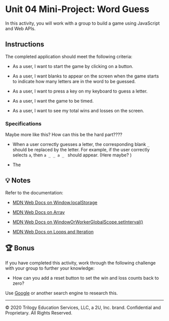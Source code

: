 # Unit 04 Mini-Project: Word Guess

In this activity, you will work with a group to build a game using JavaScript and Web APIs.

## Instructions

The completed application should meet the following criteria:

* As a user, I want to start the game by clicking on a button. 

* As a user, I want blanks to appear on the screen when the game starts to indicate how many letters are in the word to be guessed.

* As a user, I want to press a key on my keyboard to guess a letter. 

* As a user, I want the game to be timed. 

* As a user, I want to see my total wins and losses on the screen. 

### Specifications

Maybe more like this? How can this be the hard part????

* When a user correctly guesses a letter, the corresponding blank `_` should be replaced by the letter. For example, if the user correctly selects `a`, then `a _ _ a _ ` should appear. (Here maybe? )

* The 

## 💡 Notes

Refer to the documentation:

* [MDN Web Docs on Window.localStorage](https://developer.mozilla.org/en-US/docs/Web/API/Window/localStorage)

* [MDN Web Docs on Array](https://developer.mozilla.org/en-US/docs/Web/JavaScript/Reference/Global_Objects/Array)

* [MDN Web Docs on WindowOrWorkerGlobalScope.setInterval()](https://developer.mozilla.org/en-US/docs/Web/API/WindowOrWorkerGlobalScope/setInterval)

* [MDN Web Docs on Loops and Iteration](https://developer.mozilla.org/en-US/docs/Web/JavaScript/Guide/Loops_and_iteration)


## 🏆 Bonus

If you have completed this activity, work through the following challenge with your group to further your knowledge:

* How can you add a reset button to set the win and loss counts back to zero? 

Use [Google](https://www.google.com) or another search engine to research this.

---

© 2020 Trilogy Education Services, LLC, a 2U, Inc. brand. Confidential and Proprietary. All Rights Reserved.